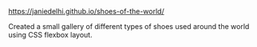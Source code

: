 https://janiedelhi.github.io/shoes-of-the-world/

Created a small gallery of different types of shoes used around the world using CSS flexbox layout.
